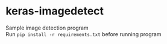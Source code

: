 # keras-imagedetect
Sample image detection program<br>
Run `pip install -r requirements.txt` before running program
